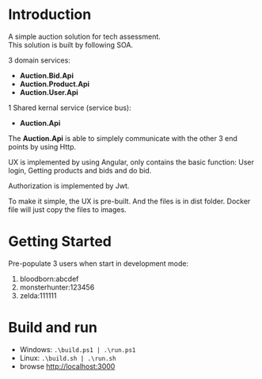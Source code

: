 # Introduction 
A simple auction solution for tech assessment.  
This solution is built by following SOA.  
  

3 domain services:  
- **Auction.Bid.Api**  
- **Auction.Product.Api**  
- **Auction.User.Api**  
  
1 Shared kernal service (service bus):   
- **Auction.Api**

The **Auction.Api** is able to simplely communicate with the other 3 end points by using Http.

UX is implemented by using Angular, only contains the basic function: User login, Getting products and bids and do bid.

Authorization is implemented by Jwt.

To make it simple, the UX is pre-built. And the files is in dist folder. Docker file will just copy the files to images.

# Getting Started
Pre-populate 3 users when start in development mode:
1. bloodborn:abcdef
2. monsterhunter:123456
3. zelda:111111

# Build and run
- Windows:    `.\build.ps1 | .\run.ps1`
- Linux: `.\build.sh | .\run.sh`
- browse <http://localhost:3000>



